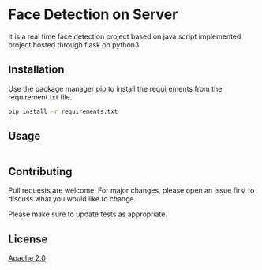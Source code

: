 # Face Detection on Server

It is a real time face detection project based on java script implemented project hosted through flask on python3.
 

## Installation

Use the package manager [pip](https://pip.pypa.io/en/stable/) to install the requirements from the requirement.txt file.

```bash
pip install -r requirements.txt 
```

## Usage
```bash 

```

## Contributing
Pull requests are welcome. For major changes, please open an issue first to discuss what you would like to change.

Please make sure to update tests as appropriate.

## License
[Apache 2.0](https://choosealicense.com/licenses/apache-2.0/)
